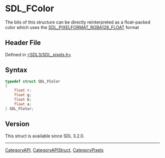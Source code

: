 # SDL_FColor

The bits of this structure can be directly reinterpreted as a float-packed color which uses the [SDL_PIXELFORMAT_RGBA128_FLOAT](SDL_PIXELFORMAT_RGBA128_FLOAT) format

## Header File

Defined in [<SDL3/SDL_pixels.h>](https://github.com/libsdl-org/SDL/blob/main/include/SDL3/SDL_pixels.h)

## Syntax

```c
typedef struct SDL_FColor
{
    float r;
    float g;
    float b;
    float a;
} SDL_FColor;
```

## Version

This struct is available since SDL 3.2.0.





----
[CategoryAPI](CategoryAPI), [CategoryAPIStruct](CategoryAPIStruct), [CategoryPixels](CategoryPixels)

